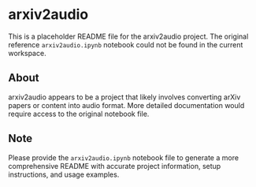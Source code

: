 # arxiv2audio

This is a placeholder README file for the arxiv2audio project. The original reference `arxiv2audio.ipynb` notebook could not be found in the current workspace.

## About
arxiv2audio appears to be a project that likely involves converting arXiv papers or content into audio format. More detailed documentation would require access to the original notebook file.

## Note
Please provide the `arxiv2audio.ipynb` notebook file to generate a more comprehensive README with accurate project information, setup instructions, and usage examples.